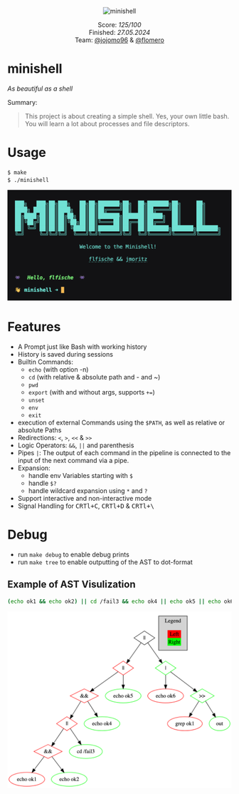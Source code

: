 <p align="center">
  <img src="https://github.com/ayogun/42-project-badges/blob/main/badges/minishellm.png?raw=true" alt="minishell"/>
</p>

<p align="center">
  Score: <i>125/100</i><br>
  Finished: <i>27.05.2024</i><br>
  Team: <a href="https://github.com/jojomo96" target="_blank">@jojomo96</a> & <a href="https://github.com/flomero" target="_blank">@flomero</a>
</p>

# minishell
*As beautiful as a shell*

Summary:
> This project is about creating a simple shell. Yes, your own little bash. You will learn a lot about processes and file descriptors.

# Usage
```bash
$ make
$ ./minishell
```

![shell screenshot](/.imgs/shell.png)

# Features
- A Prompt just like Bash with working history
- History is saved during sessions
- Builtin Commands:
  - `echo` (with option -n)
  - `cd` (with relative & absolute path and - and ~)
  - `pwd`
  - `export` (with and without args, supports `+=`)
  - `unset`
  - `env`
  - `exit`
- execution of external Commands using the `$PATH`, as well as relative or absolute Paths
- Redirections: `<`, `>`, `<<` & `>>`
- Logic Operators: `&&`, `||` and parenthesis
- Pipes `|`: The output of each command in the pipeline is connected to the input of the next command via a pipe.
- Expansion:
  - handle env Variables starting with `$`
  - handle `$?`
  - handle wildcard expansion using `*` and `?`
- Support interactive and non-interactive mode
- Signal Handling for <kbd>CRTl+C</kbd>, <kbd>CRTl+D</kbd> & <kbd>CRTl+\\</kbd>

# Debug
- run `make debug` to enable debug prints
- run `make tree` to enable outputting of the AST to dot-format

## Example of AST Visulization

```bash
(echo ok1 && echo ok2) || cd /fail3 && echo ok4 || echo ok5 || echo ok6 | grep ok1 >> out
```

![Ast Visualization](/.imgs/ast.png)